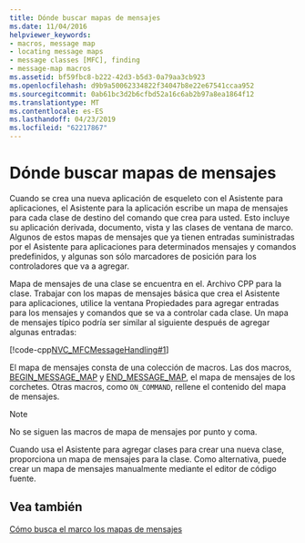 ```yaml
---
title: Dónde buscar mapas de mensajes
ms.date: 11/04/2016
helpviewer_keywords:
- macros, message map
- locating message maps
- message classes [MFC], finding
- message-map macros
ms.assetid: bf59fbc8-b222-42d3-b5d3-0a79aa3cb923
ms.openlocfilehash: d9b9a50062334822f34047b8e22e67541ccaa952
ms.sourcegitcommit: 0ab61bc3d2b6cfbd52a16c6ab2b97a8ea1864f12
ms.translationtype: MT
ms.contentlocale: es-ES
ms.lasthandoff: 04/23/2019
ms.locfileid: "62217867"
---
```

# <a name="where-to-find-message-maps"></a>Dónde buscar mapas de mensajes

Cuando se crea una nueva aplicación de esqueleto con el Asistente para aplicaciones, el Asistente para la aplicación escribe un mapa de mensajes para cada clase de destino del comando que crea para usted. Esto incluye su aplicación derivada, documento, vista y las clases de ventana de marco. Algunos de estos mapas de mensajes que ya tienen entradas suministradas por el Asistente para aplicaciones para determinados mensajes y comandos predefinidos, y algunas son sólo marcadores de posición para los controladores que va a agregar.

Mapa de mensajes de una clase se encuentra en el. Archivo CPP para la clase. Trabajar con los mapas de mensajes básica que crea el Asistente para aplicaciones, utilice la ventana Propiedades para agregar entradas para los mensajes y comandos que se va a controlar cada clase. Un mapa de mensajes típico podría ser similar al siguiente después de agregar algunas entradas:

[!code-cpp[NVC_MFCMessageHandling#1](../mfc/codesnippet/cpp/where-to-find-message-maps_1.cpp)]

El mapa de mensajes consta de una colección de macros. Las dos macros, [BEGIN_MESSAGE_MAP](reference/message-map-macros-mfc.md#begin_message_map) y [END_MESSAGE_MAP](reference/message-map-macros-mfc.md#end_message_map), el mapa de mensajes de los corchetes. Otras macros, como `ON_COMMAND`, rellene el contenido del mapa de mensajes.

> [!NOTE]
>  No se siguen las macros de mapa de mensajes por punto y coma.

Cuando usa el Asistente para agregar clases para crear una nueva clase, proporciona un mapa de mensajes para la clase. Como alternativa, puede crear un mapa de mensajes manualmente mediante el editor de código fuente.

## <a name="see-also"></a>Vea también

[Cómo busca el marco los mapas de mensajes](../mfc/how-the-framework-searches-message-maps.md)
